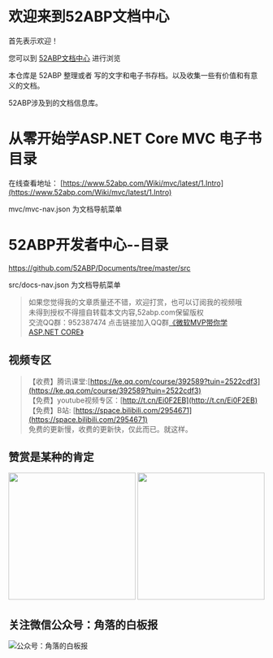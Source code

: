 # 欢迎来到52ABP文档中心

首先表示欢迎！

您可以到 [52ABP文档中心](https://www.52abp.com/wiki/index) 进行浏览

本仓库是 52ABP 整理或者 写的文字和电子书存档。以及收集一些有价值和有意义的文档。

52ABP涉及到的文档信息库。


# 从零开始学ASP.NET Core MVC 电子书目录

在线查看地址： [https://www.52abp.com/Wiki/mvc/latest/1.Intro](https://www.52abp.com/Wiki/mvc/latest/1.Intro) </br>


mvc/mvc-nav.json 为文档导航菜单


# 52ABP开发者中心--目录

https://github.com/52ABP/Documents/tree/master/src


src/docs-nav.json 为文档导航菜单

> 如果您觉得我的文章质量还不错，欢迎打赏，也可以订阅我的视频哦 </br>
未得到授权不得擅自转载本文内容,52abp.com保留版权</br>
>交流QQ群：952387474 点击链接加入QQ群[《微软MVP带你学ASP.NET CORE》](https://jq.qq.com/?_wv=1027&k=5nq4PFQ)</br>

## 视频专区
> 【收费】腾讯课堂:[https://ke.qq.com/course/392589?tuin=2522cdf3](https://ke.qq.com/course/392589?tuin=2522cdf3) </br>
> 【免费】youtube视频专区：[http://t.cn/Ei0F2EB](http://t.cn/Ei0F2EB) </br>
>【免费】B站: [https://space.bilibili.com/2954671](https://space.bilibili.com/2954671) </br>
>免费的更新慢，收费的更新快，仅此而已。就这样。 </br>

## 赞赏是某种的肯定

 
<img src="https://www.52abp.com/imgs/money-QR/alipay.png" class=" border border-success   mx-auto mb-3 " style="width: 250px;height:250px">

<img src="https://www.52abp.com/imgs/money-QR/wechatpay.jpg" class=" border border-success   mx-auto mb-3 " style="width: 250px;height:250px">

## 关注微信公众号：角落的白板报
![公众号：角落的白板报](https://upload-images.jianshu.io/upload_images/1979022-f19c505c18160c16.png)
